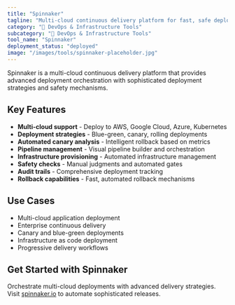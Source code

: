 ```yaml
---
title: "Spinnaker"
tagline: "Multi-cloud continuous delivery platform for fast, safe deployments"
category: "🔧 DevOps & Infrastructure Tools"
subcategory: "🔧 DevOps & Infrastructure Tools"
tool_name: "Spinnaker"
deployment_status: "deployed"
image: "/images/tools/spinnaker-placeholder.jpg"
---
```

Spinnaker is a multi-cloud continuous delivery platform that provides advanced deployment orchestration with sophisticated deployment strategies and safety mechanisms.

## Key Features

- **Multi-cloud support** - Deploy to AWS, Google Cloud, Azure, Kubernetes
- **Deployment strategies** - Blue-green, canary, rolling deployments
- **Automated canary analysis** - Intelligent rollback based on metrics
- **Pipeline management** - Visual pipeline builder and orchestration
- **Infrastructure provisioning** - Automated infrastructure management
- **Safety checks** - Manual judgments and automated gates
- **Audit trails** - Comprehensive deployment tracking
- **Rollback capabilities** - Fast, automated rollback mechanisms

## Use Cases

- Multi-cloud application deployment
- Enterprise continuous delivery
- Canary and blue-green deployments
- Infrastructure as code deployment
- Progressive delivery workflows

## Get Started with Spinnaker

Orchestrate multi-cloud deployments with advanced delivery strategies. Visit [spinnaker.io](https://spinnaker.io) to automate sophisticated releases.